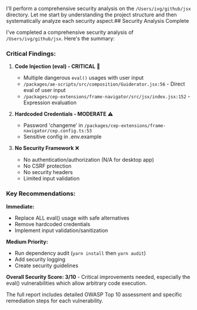 I'll perform a comprehensive security analysis on the `/Users/ivg/github/jsx` directory. Let me start by understanding the project structure and then systematically analyze each security aspect.## Security Analysis Complete

I've completed a comprehensive security analysis of `/Users/ivg/github/jsx`. Here's the summary:

### Critical Findings:

1. **Code Injection (eval) - CRITICAL** 🔴
   - Multiple dangerous `eval()` usages with user input
   - `/packages/ae-scripts/src/composition/Guiderator.jsx:56` - Direct eval of user input
   - `/packages/cep-extensions/frame-navigator/src/jsx/index.jsx:152` - Expression evaluation

2. **Hardcoded Credentials - MODERATE** ⚠️
   - Password 'changeme' in `/packages/cep-extensions/frame-navigator/cep.config.ts:53`
   - Sensitive config in .env.example

3. **No Security Framework** ❌
   - No authentication/authorization (N/A for desktop app)
   - No CSRF protection
   - No security headers
   - Limited input validation

### Key Recommendations:

**Immediate:**
- Replace ALL eval() usage with safe alternatives
- Remove hardcoded credentials
- Implement input validation/sanitization

**Medium Priority:**
- Run dependency audit (`yarn install` then `yarn audit`)
- Add security logging
- Create security guidelines

**Overall Security Score: 3/10** - Critical improvements needed, especially the eval() vulnerabilities which allow arbitrary code execution.

The full report includes detailed OWASP Top 10 assessment and specific remediation steps for each vulnerability.